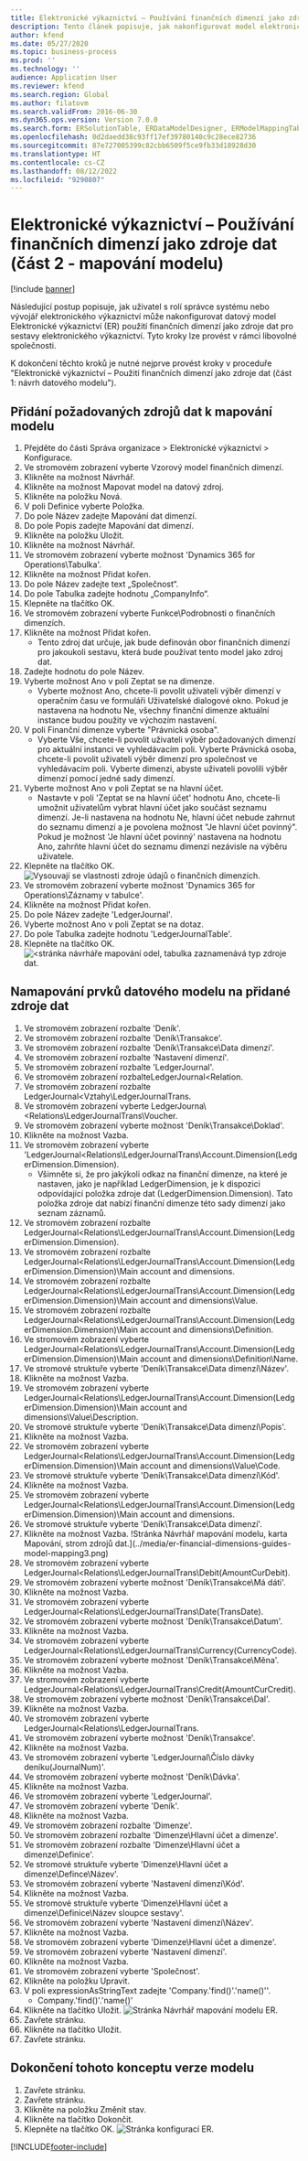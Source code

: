 ```yaml
---
title: Elektronické výkaznictví – Používání finančních dimenzí jako zdroje dat (část 2 - mapování modelu)
description: Tento článek popisuje, jak nakonfigurovat model elektronického výkaznictví (ER) tak, aby používal finanční dimenze jako zdroj dat pro zprávy ER. (část 2)
author: kfend
ms.date: 05/27/2020
ms.topic: business-process
ms.prod: ''
ms.technology: ''
audience: Application User
ms.reviewer: kfend
ms.search.region: Global
ms.author: filatovm
ms.search.validFrom: 2016-06-30
ms.dyn365.ops.version: Version 7.0.0
ms.search.form: ERSolutionTable, ERDataModelDesigner, ERModelMappingTable, ERModelMappingDesigner, ERExpressionDesignerFormula
ms.openlocfilehash: 0d2daedd38c93ff17ef39780140c9c28ece82736
ms.sourcegitcommit: 87e727005399c82cbb6509f5ce9fb33d18928d30
ms.translationtype: HT
ms.contentlocale: cs-CZ
ms.lasthandoff: 08/12/2022
ms.locfileid: "9290807"
---
```

# <a name="er-use-financial-dimensions-as-a-data-source-part-2---model-mapping"></a>Elektronické výkaznictví – Používání finančních dimenzí jako zdroje dat (část 2 - mapování modelu)

[!include [banner](../../includes/banner.md)]

Následující postup popisuje, jak uživatel s rolí správce systému nebo vývojář elektronického výkaznictví může nakonfigurovat datový model Elektronické výkaznictví (ER) použití finančních dimenzí jako zdroje dat pro sestavy elektronického výkaznictví. Tyto kroky lze provést v rámci libovolné společnosti.

K dokončení těchto kroků je nutné nejprve provést kroky v proceduře "Elektronické výkaznictví – Použití finančních dimenzí jako zdroje dat (část 1: návrh datového modelu").


## <a name="add-required-data-sources-to-model-mapping"></a>Přidání požadovaných zdrojů dat k mapování modelu
1. Přejděte do části Správa organizace > Elektronické výkaznictví > Konfigurace.
2. Ve stromovém zobrazení vyberte Vzorový model finančních dimenzí.
3. Klikněte na možnost Návrhář.
4. Klikněte na možnost Mapovat model na datový zdroj.
5. Klikněte na položku Nová.
6. V poli Definice vyberte Položka.
7. Do pole Název zadejte Mapování dat dimenzí.
8. Do pole Popis zadejte Mapování dat dimenzí.
9. Klikněte na položku Uložit.
10. Klikněte na možnost Návrhář.
11. Ve stromovém zobrazení vyberte možnost 'Dynamics 365 for Operations\Tabulka'.
12. Klikněte na možnost Přidat kořen.
13. Do pole Název zadejte text „Společnost“.
14. Do pole Tabulka zadejte hodnotu „CompanyInfo“.
15. Klepněte na tlačítko OK.
16. Ve stromovém zobrazení vyberte Funkce\Podrobnosti o finančních dimenzích.
17. Klikněte na možnost Přidat kořen.
    * Tento zdroj dat určuje, jak bude definován obor finančních dimenzí pro jakoukoli sestavu, která bude používat tento model jako zdroj dat.  
18. Zadejte hodnotu do pole Název.
19. Vyberte možnost Ano v poli Zeptat se na dimenze.
    * Vyberte možnost Ano, chcete-li povolit uživateli výběr dimenzí v operačním času ve formuláři Uživatelské dialogové okno. Pokud je nastavena na hodnotu Ne, všechny finanční dimenze aktuální instance budou použity ve výchozím nastavení.  
20. V poli Finanční dimenze vyberte "Právnická osoba".
    * Vyberte Vše, chcete-li povolit uživateli výběr požadovaných dimenzí pro aktuální instanci ve vyhledávacím poli.  Vyberte Právnická osoba, chcete-li povolit uživateli výběr dimenzí pro společnost ve vyhledávacím poli.  Vyberte dimenzi, abyste uživateli povolili výběr dimenzí pomocí jedné sady dimenzí.  
21. Vyberte možnost Ano v poli Zeptat se na hlavní účet.
    * Nastavte v poli 'Zeptat se na hlavní účet' hodnotu Ano, chcete-li umožnit uživatelům vybrat hlavní účet jako součást seznamu dimenzí.   Je-li nastavena na hodnotu Ne, hlavní účet nebude zahrnut do seznamu dimenzí a je povolena možnost "Je hlavní účet povinný". Pokud je možnost 'Je hlavní účet povinný' nastavena na hodnotu Ano, zahrňte hlavní účet do seznamu dimenzí nezávisle na výběru uživatele.  
22. Klepněte na tlačítko OK.
![Vysouvají se vlastnosti zdroje údajů o finančních dimenzích.](../media/er-financial-dimensions-guides-model-mapping1.png)
23. Ve stromovém zobrazení vyberte možnost 'Dynamics 365 for Operations\Záznamy v tabulce'.
24. Klikněte na možnost Přidat kořen.
25. Do pole Název zadejte 'LedgerJournal'.
26. Vyberte možnost Ano v poli Zeptat se na dotaz.
27. Do pole Tabulka zadejte hodnotu 'LedgerJournalTable'.
28. Klepněte na tlačítko OK.
![<stránka návrháře mapování odel, tabulka zaznamenává typ zdroje dat.](../media/er-financial-dimensions-guides-model-mapping2.png)

## <a name="map-data-model-elements-to-added-data-sources"></a>Namapování prvků datového modelu na přidané zdroje dat
1. Ve stromovém zobrazení rozbalte 'Deník'.
2. Ve stromovém zobrazení rozbalte 'Deník\Transakce'.
3. Ve stromovém zobrazení rozbalte 'Deník\Transakce\Data dimenzí'.
4. Ve stromovém zobrazení rozbalte 'Nastavení dimenzí'.
5. Ve stromovém zobrazení rozbalte 'LedgerJournal'.
6. Ve stromovém zobrazení rozbalteLedgerJournal\<Relation.
7. Ve stromovém zobrazení rozbalte LedgerJournal\<Vztahy\LedgerJournalTrans.
8. Ve stromovém zobrazení vyberte LedgerJourna\\<Relations\LedgerJournalTrans\Voucher.
9. Ve stromovém zobrazení vyberte možnost 'Deník\Transakce\Doklad'.
10. Klikněte na možnost Vazba.
11. Ve stromovém zobrazení vyberte 'LedgerJournal\<Relations\LedgerJournalTrans\Account.Dimension(LedgerDimension.Dimension).
    * Všimněte si, že pro jakýkoli odkaz na finanční dimenze, na které je nastaven, jako je například LedgerDimension, je k dispozici odpovídající položka zdroje dat (LedgerDimension.Dimension). Tato položka zdroje dat nabízí finanční dimenze této sady dimenzí jako seznam záznamů.  
12. Ve stromovém zobrazení rozbalte LedgerJournal\<Relations\LedgerJournalTrans\Account.Dimension(LedgerDimension.Dimension).
13. Ve stromovém zobrazení rozbalte LedgerJournal\<Relations\LedgerJournalTrans\Account.Dimension(LedgerDimension.Dimension)\Main account and dimensions.
14. Ve stromovém zobrazení rozbalte LedgerJournal\<Relations\LedgerJournalTrans\Account.Dimension(LedgerDimension.Dimension)\Main account and dimensions\Value.
15. Ve stromovém zobrazení rozbalte LedgerJournal\<Relations\LedgerJournalTrans\Account.Dimension(LedgerDimension.Dimension)\Main account and dimensions\Definition.
16. Ve stromovém zobrazení vyberte LedgerJournal\<Relations\LedgerJournalTrans\Account.Dimension(LedgerDimension.Dimension)\Main account and dimensions\Definition\Name.
17. Ve stromové struktuře vyberte 'Deník\Transakce\Data dimenzí\Název'.
18. Klikněte na možnost Vazba.
19. Ve stromovém zobrazení vyberte LedgerJournal\<Relations\LedgerJournalTrans\Account.Dimension(LedgerDimension.Dimension)\Main account and dimensions\Value\Description.
20. Ve stromové struktuře vyberte 'Deník\Transakce\Data dimenzí\Popis'.
21. Klikněte na možnost Vazba.
22. Ve stromovém zobrazení vyberte LedgerJournal\<Relations\LedgerJournalTrans\Account.Dimension(LedgerDimension.Dimension)\Main account and dimensions\Value\Code.
23. Ve stromové struktuře vyberte 'Deník\Transakce\Data dimenzí\Kód'.
24. Klikněte na možnost Vazba.
25. Ve stromovém zobrazení vyberte LedgerJournal\<Relations\LedgerJournalTrans\Account.Dimension(LedgerDimension.Dimension)\Main account and dimensions.
26. Ve stromové struktuře vyberte 'Deník\Transakce\Data dimenzí'.
27. Klikněte na možnost Vazba.
!Stránka Návrhář mapování modelu, karta Mapování, strom zdrojů dat.](../media/er-financial-dimensions-guides-model-mapping3.png)
28. Ve stromovém zobrazení vyberte LedgerJournal\<Relations\LedgerJournalTrans\Debit(AmountCurDebit).
29. Ve stromovém zobrazení vyberte možnost 'Deník\Transakce\Má dáti'.
30. Klikněte na možnost Vazba.
31. Ve stromovém zobrazení vyberte LedgerJournal\<Relations\LedgerJournalTrans\Date(TransDate).
32. Ve stromovém zobrazení vyberte možnost 'Deník\Transakce\Datum'.
33. Klikněte na možnost Vazba.
34. Ve stromovém zobrazení vyberte LedgerJournal\<Relations\LedgerJournalTrans\Currency(CurrencyCode).
35. Ve stromovém zobrazení vyberte možnost 'Deník\Transakce\Měna'.
36. Klikněte na možnost Vazba.
37. Ve stromovém zobrazení vyberte LedgerJournal\<Relations\LedgerJournalTrans\Credit(AmountCurCredit).
38. Ve stromovém zobrazení vyberte možnost 'Deník\Transakce\Dal'.
39. Klikněte na možnost Vazba.
40. Ve stromovém zobrazení vyberte LedgerJournal\<Relations\LedgerJournalTrans.
41. Ve stromovém zobrazení vyberte možnost 'Deník\Transakce'.
42. Klikněte na možnost Vazba.
43. Ve stromovém zobrazení vyberte 'LedgerJournal\Číslo dávky deníku(JournalNum)'.
44. Ve stromovém zobrazení vyberte možnost 'Deník\Dávka'.
45. Klikněte na možnost Vazba.
46. Ve stromovém zobrazení vyberte 'LedgerJournal'.
47. Ve stromovém zobrazení vyberte 'Deník'.
48. Klikněte na možnost Vazba.
49. Ve stromovém zobrazení rozbalte 'Dimenze'.
50. Ve stromovém zobrazení rozbalte 'Dimenze\Hlavní účet a dimenze'.
51. Ve stromovém zobrazení rozbalte 'Dimenze\Hlavní účet a dimenze\Definice'.
52. Ve stromové struktuře vyberte 'Dimenze\Hlavní účet a dimenze\Defince\Název'.
53. Ve stromovém zobrazení vyberte 'Nastavení dimenzí\Kód'.
54. Klikněte na možnost Vazba.
55. Ve stromové struktuře vyberte 'Dimenze\Hlavní účet a dimenze\Definice\Název sloupce sestavy'.
56. Ve stromovém zobrazení vyberte 'Nastavení dimenzí\Název'.
57. Klikněte na možnost Vazba.
58. Ve stromovém zobrazení vyberte 'Dimenze\Hlavní účet a dimenze'.
59. Ve stromovém zobrazení vyberte 'Nastavení dimenzí'.
60. Klikněte na možnost Vazba.
61. Ve stromovém zobrazení vyberte 'Společnost'.
62. Klikněte na položku Upravit.
63. V poli expressionAsStringText zadejte 'Company.'find()'.'name()''.
    * Company.'find()'.'name()'  
64. Klikněte na tlačítko Uložit.
![Stránka Návrhář mapování modelu ER.](../media/er-financial-dimensions-guides-model-mapping4.png)
65. Zavřete stránku.
66. Klikněte na tlačítko Uložit.
67. Zavřete stránku.

## <a name="complete-this-draft-models-version"></a>Dokončení tohoto konceptu verze modelu
1. Zavřete stránku.
2. Zavřete stránku.
3. Klikněte na položku Změnit stav.
4. Klikněte na tlačítko Dokončit.
5. Klepněte na tlačítko OK.
![Stránka konfigurací ER.](../media/er-financial-dimensions-guides-model-mapping5.png)


[!INCLUDE[footer-include](../../../../includes/footer-banner.md)]
